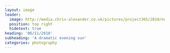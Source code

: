 ```yaml
---
layout: image
leader:
  image: http://media.chris-alexander.co.uk/pictures/project365/2010/nov/06/061110.jpg
  position: top right
  hidetext: true
heading: '06/11/2010'
subheading: 'A dramatic evening sun'
categories: photography
---
```

